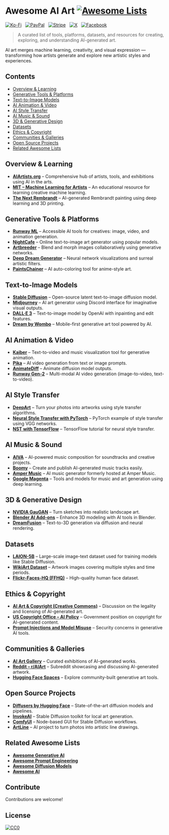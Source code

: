 # Awesome AI Art [![Awesome Lists](https://srv-cdn.himpfen.io/badges/awesome-lists/awesomelists-flat.svg)](https://github.com/awesomelistsio/awesome)

[![Ko-Fi](https://srv-cdn.himpfen.io/badges/kofi/kofi-flat.svg)](https://ko-fi.com/awesomelists) &nbsp; [![PayPal](https://srv-cdn.himpfen.io/badges/paypal/paypal-flat.svg)](https://www.paypal.com/donate/?hosted_button_id=3LLKRXJU44EJJ) &nbsp; [![Stripe](https://srv-cdn.himpfen.io/badges/stripe/stripe-flat.svg)](https://tinyurl.com/e8ymxdw3) &nbsp; [![X](https://srv-cdn.himpfen.io/badges/twitter/twitter-flat.svg)](https://x.com/ListsAwesome) &nbsp; [![Facebook](https://srv-cdn.himpfen.io/badges/facebook-pages/facebook-pages-flat.svg)](https://www.facebook.com/awesomelists)

> A curated list of tools, platforms, datasets, and resources for creating, exploring, and understanding AI-generated art.

AI art merges machine learning, creativity, and visual expression — transforming how artists generate and explore new artistic styles and experiences.

## Contents

- [Overview & Learning](#overview--learning)
- [Generative Tools & Platforms](#generative-tools--platforms)
- [Text-to-Image Models](#text-to-image-models)
- [AI Animation & Video](#ai-animation--video)
- [AI Style Transfer](#ai-style-transfer)
- [AI Music & Sound](#ai-music--sound)
- [3D & Generative Design](#3d--generative-design)
- [Datasets](#datasets)
- [Ethics & Copyright](#ethics--copyright)
- [Communities & Galleries](#communities--galleries)
- [Open Source Projects](#open-source-projects)
- [Related Awesome Lists](#related-awesome-lists)

## Overview & Learning

- **[AIArtists.org](https://aiartists.org/)** – Comprehensive hub of artists, tools, and exhibitions using AI in the arts.
- **[MIT – Machine Learning for Artists](https://ml4a.github.io/)** – An educational resource for learning creative machine learning.
- **[The Next Rembrandt](https://www.nextrembrandt.com/)** – AI-generated Rembrandt painting using deep learning and 3D printing.

## Generative Tools & Platforms

- **[Runway ML](https://runwayml.com/)** – Accessible AI tools for creatives: image, video, and animation generation.
- **[NightCafe](https://creator.nightcafe.studio/)** – Online text-to-image art generator using popular models.
- **[Artbreeder](https://www.artbreeder.com/)** – Blend and morph images collaboratively using generative networks.
- **[Deep Dream Generator](https://deepdreamgenerator.com/)** – Neural network visualizations and surreal artistic filters.
- **[PaintsChainer](https://paintschainer.preferred.tech/index_en.html)** – AI auto-coloring tool for anime-style art.

## Text-to-Image Models

- **[Stable Diffusion](https://github.com/CompVis/stable-diffusion)** – Open-source latent text-to-image diffusion model.
- **[Midjourney](https://www.midjourney.com/)** – AI art generator using Discord interface for imaginative visual outputs.
- **[DALL·E 3](https://openai.com/dall-e)** – Text-to-image model by OpenAI with inpainting and edit features.
- **[Dream by Wombo](https://dream.ai/)** – Mobile-first generative art tool powered by AI.

## AI Animation & Video

- **[Kaiber](https://www.kaiber.ai/)** – Text-to-video and music visualization tool for generative animation.
- **[Pika](https://www.pika.art/)** – AI video generation from text or image prompts.
- **[AnimateDiff](https://github.com/guoyww/AnimateDiff)** – Animate diffusion model outputs.
- **[Runway Gen-2](https://research.runwayml.com/gen2)** – Multi-modal AI video generation (image-to-video, text-to-video).

## AI Style Transfer

- **[DeepArt](https://deepart.io/)** – Turn your photos into artworks using style transfer algorithms.
- **[Neural Style Transfer with PyTorch](https://pytorch.org/tutorials/advanced/neural_style_tutorial.html)** – PyTorch example of style transfer using VGG networks.
- **[NST with TensorFlow](https://www.tensorflow.org/tutorials/generative/style_transfer)** – TensorFlow tutorial for neural style transfer.

## AI Music & Sound

- **[AIVA](https://www.aiva.ai/)** – AI-powered music composition for soundtracks and creative projects.
- **[Boomy](https://www.boomy.com/)** – Create and publish AI-generated music tracks easily.
- **[Amper Music](https://www.shutterstock.com/discover/amper-music)** – AI music generator formerly hosted at Amper Music.
- **[Google Magenta](https://magenta.tensorflow.org/)** – Tools and models for music and art generation using deep learning.

## 3D & Generative Design

- **[NVIDIA GauGAN](https://www.nvidia.com/en-us/research/ai-playground/gaugan/)** – Turn sketches into realistic landscape art.
- **[Blender AI Add-ons](https://blendermarket.com/categories/ai-tools)** – Enhance 3D modeling with AI tools in Blender.
- **[DreamFusion](https://dreamfusion3d.github.io/)** – Text-to-3D generation via diffusion and neural rendering.

## Datasets

- **[LAION-5B](https://laion.ai/blog/laion-5b/)** – Large-scale image-text dataset used for training models like Stable Diffusion.
- **[WikiArt Dataset](https://www.wikiart.org/)** – Artwork images covering multiple styles and time periods.
- **[Flickr-Faces-HQ (FFHQ)](https://github.com/NVlabs/ffhq-dataset)** – High-quality human face dataset.

## Ethics & Copyright

- **[AI Art & Copyright (Creative Commons)](https://creativecommons.org/2022/09/13/the-legal-and-ethical-dimensions-of-ai-generated-art/)** – Discussion on the legality and licensing of AI-generated art.
- **[US Copyright Office – AI Policy](https://www.copyright.gov/ai/)** – Government position on copyright for AI-generated content.
- **[Prompt Injections and Model Misuse](https://arxiv.org/abs/2302.12173)** – Security concerns in generative AI tools.

## Communities & Galleries

- **[AI Art Gallery](https://aiartonline.com/)** – Curated exhibitions of AI-generated works.
- **[Reddit – r/AIArt](https://www.reddit.com/r/aiArt/)** – Subreddit showcasing and discussing AI-generated artwork.
- **[Hugging Face Spaces](https://huggingface.co/spaces)** – Explore community-built generative art tools.

## Open Source Projects

- **[Diffusers by Hugging Face](https://github.com/huggingface/diffusers)** – State-of-the-art diffusion models and pipelines.
- **[InvokeAI](https://github.com/invoke-ai/InvokeAI)** – Stable Diffusion toolkit for local art generation.
- **[ComfyUI](https://github.com/comfyanonymous/ComfyUI)** – Node-based GUI for Stable Diffusion workflows.
- **[ArtLine](https://github.com/vijishmadhavan/ArtLine)** – AI project to turn photos into artistic line drawings.

## Related Awesome Lists

- **[Awesome Generative AI](https://github.com/awesomelistsio/awesome-generative-ai)**
- **[Awesome Prompt Engineering](https://github.com/awesomelistsio/awesome-prompt-engineering)**
- **[Awesome Diffusion Models](https://github.com/awesomelistsio/awesome-diffusion-models)**
- **[Awesome AI](https://github.com/awesomelistsio/awesome-ai)**

## Contribute

Contributions are welcome!

## License

[![CC0](https://mirrors.creativecommons.org/presskit/buttons/88x31/svg/by-sa.svg)](http://creativecommons.org/licenses/by-sa/4.0/)
